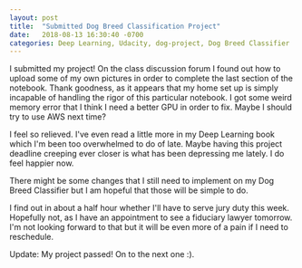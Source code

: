 ```yaml
---
layout: post
title:  "Submitted Dog Breed Classification Project"
date:   2018-08-13 16:30:40 -0700
categories: Deep Learning, Udacity, dog-project, Dog Breed Classifier
---
```


I submitted my project! On the class discussion forum I found out how to upload some of my own pictures in order to complete the last section of the notebook. Thank goodness, as it appears that my home set up is simply incapable of handling the rigor of this particular notebook. I got some weird memory error that I think I need a better GPU in order to fix. Maybe I should try to use AWS next time? 

I feel so relieved. I've even read a little more in my Deep Learning book which I'm been too overwhelmed to do of late. Maybe having this project deadline creeping ever closer is what has been depressing me lately. I do feel happier now. 

There might be some changes that I still need to implement on my Dog Breed Classifier but I am hopeful that those will be simple to do.

I find out in about a half hour whether I'll have to serve jury duty this week. Hopefully not, as I have an appointment to see a fiduciary lawyer tomorrow. I'm not looking forward to that but it will be even more of a pain if I need to reschedule. 

Update: My project passed! On to the next one :).
